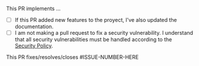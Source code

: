 <!-- A clear and concise description of the changes you've made in this Pull Request -->
This PR implements ...

- [ ] If this PR added new features to the proyect, I've also updated the documentation.
- [ ] I am not making a pull request to fix a security vulnerability. I understand that all security vulnerabilities must be handled according to the [Security Policy](https://github.com/ItsIgnacioPortal/Hacker-Scoper/blob/main/SECURITY.md).

<!-- If this Pull Request is related to an existing issue, link it here-->
This PR fixes/resolves/closes #ISSUE-NUMBER-HERE